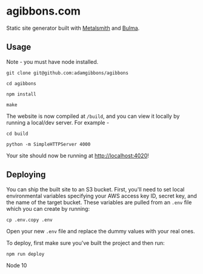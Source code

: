 # agibbons.com

Static site generator built with [Metalsmith](http://www.metalsmith.io/) and [Bulma]().

## Usage

Note - you must have node installed.

```
git clone git@github.com:adamgibbons/agibbons

cd agibbons

npm install

make
```

The website is now compiled at `/build`, and you can view it locally by running a local/dev server. For example - 

```
cd build

python -m SimpleHTTPServer 4000
```

Your site should now be running at [http://localhost:4020](http://localhost:4000)!

## Deploying

You can ship the built site to an S3 bucket. First, you'll need to set local environmental variables specifying your AWS access key ID, secret key, and the name of the target bucket. These variables are pulled from an `.env` file which you can create by running:

```
cp .env.copy .env
```

Open your new `.env` file and replace the dummy values with your real ones.

To deploy, first make sure you've built the project and then run:

```
npm run deploy
```

Node 10